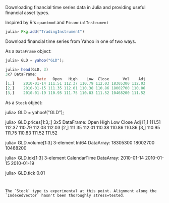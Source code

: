 Downloading financial time series data in Julia and providing useful financial asset types.

Inspired by R's `quantmod` and `FinancialInstrument`

````julia
julia> Pkg.add("TradingInstrument")
````

Download financial time series from Yahoo in one of two ways.  

As a `DataFrame` object:

````julia
julia> GLD = yahoo("GLD");

julia> head(GLD, 3)
3x7 DataFrame:
              Date   Open   High    Low  Close      Vol    Adj
[1,]    2010-01-14 111.51 112.37 110.79 112.03 18305300 112.03
[2,]    2010-01-15 111.35 112.01 110.38 110.86 18002700 110.86
[3,]    2010-01-19 110.95 111.75 110.83 111.52 10468200 111.52
````

As a `Stock` object: 

julia> GLD = yahoo!("GLD");

julia> GLD.prices[1:3,:]
3x5 DataFrame:
          Open   High    Low  Close    Adj
[1,]    111.51 112.37 110.79 112.03 112.03
[2,]    111.35 112.01 110.38 110.86 110.86
[3,]    110.95 111.75 110.83 111.52 111.52


julia> GLD.volume[1:3]
3-element Int64 DataArray:
 18305300
 18002700
 10468200

julia> GLD.idx[1:3]
3-element CalendarTime DataArray:
 2010-01-14
 2010-01-15
 2010-01-19

julia> GLD.tick
0.01
````


The `Stock` type is experimental at this point. Alignment along the `IndexedVector` hasn't been thoroughly stress=tested.


